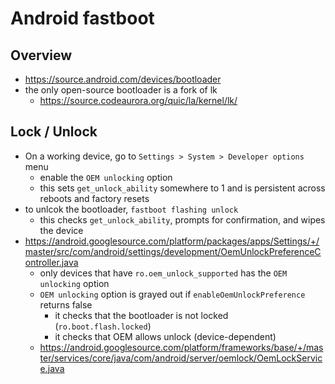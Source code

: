Android fastboot
================

## Overview

- <https://source.android.com/devices/bootloader>
- the only open-source bootloader is a fork of lk
  - <https://source.codeaurora.org/quic/la/kernel/lk/>

## Lock / Unlock

- On a working device, go to `Settings > System > Developer options` menu
  - enable the `OEM unlocking` option
  - this sets `get_unlock_ability` somewhere to 1 and is persistent across
    reboots and factory resets
- to unlcok the bootloader, `fastboot flashing unlock`
  - this checks `get_unlock_ability`, prompts for confirmation, and wipes the
    device
- <https://android.googlesource.com/platform/packages/apps/Settings/+/master/src/com/android/settings/development/OemUnlockPreferenceController.java>
  - only devices that have `ro.oem_unlock_supported` has the `OEM unlocking`
    option
  - `OEM unlocking` option is grayed out if `enableOemUnlockPreference` returns false
    - it checks that the bootloader is not locked (`ro.boot.flash.locked`)
    - it checks that OEM allows unlock (device-dependent)
  - <https://android.googlesource.com/platform/frameworks/base/+/master/services/core/java/com/android/server/oemlock/OemLockService.java>
